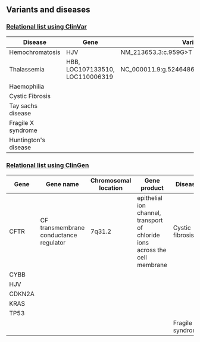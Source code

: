 ## Variants and diseases

### [Relational list using ClinVar](https://www.ncbi.nlm.nih.gov/clinvar/)

|Disease|Gene|Variants|
|-------|----|--------|
|Hemochromatosis|HJV|NM_213653.3:c.959G>T|
|Thalassemia|	HBB, LOC107133510, LOC110006319|NC_000011.9:g.5246486_5247105delinsTCTACTT|
|Haemophilia|		|		|
|Cystic Fibrosis|		|		|
|Tay sachs disease|		|		|
|Fragile X syndrome|		|		|
|Huntington's disease|		|		|


### [Relational list using ClinGen](https://clinicalgenome.org/)
|Gene|Gene name|Chromosomal location|Gene product|Disease|
|----|---------|--------------------|------------|-------|
|CFTR|CF transmembrane conductance regulator|7q31.2|epithelial ion channel, transport of chloride ions across the cell membrane|Cystic fibrosis|
|CYBB|		|		| 		|		 |
|HJV|		|		|		|		|
|CDKN2A|		|		|		|		|
|KRAS|		|		|		|		|
|TP53|		|		|		|		|
|		|		|		|		|Fragile X syndrome|
